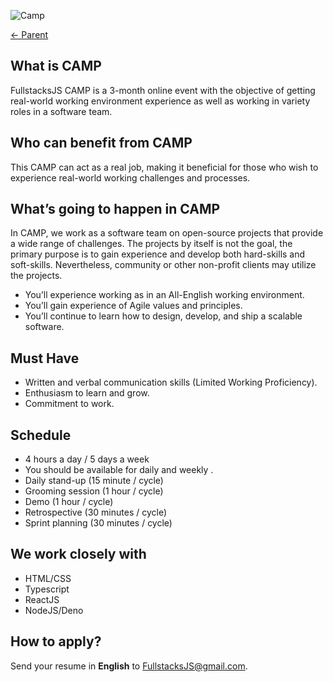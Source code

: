 ![Camp](assets/camp.png)

[← Parent](./README.md)

## What is CAMP

FullstacksJS CAMP is a 3-month online event with the objective of getting real-world working environment experience as well as working in variety roles in a software team.

## Who can benefit from CAMP

This CAMP can act as a real job, making it beneficial for those who wish to experience real-world working challenges and processes.

## What’s going to happen in CAMP

In CAMP, we work as a software team on open-source projects that provide a wide range of challenges. The projects by itself is not the goal, the primary purpose is to gain experience and develop both hard-skills and soft-skills. Nevertheless, community or other non-profit clients may utilize the projects.

- You’ll experience working as in an All-English working environment.
- You’ll gain experience of Agile values and principles.
- You’ll continue to learn how to design, develop, and ship a scalable software.


## Must Have

- Written and verbal communication skills (Limited Working  Proficiency).
- Enthusiasm to learn and grow.
- Commitment to work.


## Schedule

- 4 hours a day / 5 days a week
- You should be available for daily and weekly  .
 - Daily stand-up (15 minute / cycle)
 - Grooming session (1 hour / cycle)
 - Demo (1 hour / cycle)
 - Retrospective (30 minutes / cycle)
 - Sprint planning (30 minutes / cycle)


## We work closely with

- HTML/CSS
- Typescript
- ReactJS
- NodeJS/Deno


## How to apply?

Send your resume in **English** to [FullstacksJS@gmail.com](mailto:fullstacksjs@gmail.com "mailto:fullstacksjs@gmail.com").
